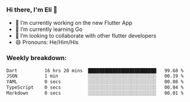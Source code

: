 ### Hi there, I'm Eli 👋
- 🔭 I’m currently working on the new Flutter App
- 🌱 I’m currently learning Go
- 🦄 I’m looking to collaborate with other flutter developers
- 😄 Pronouns: He/Him/His

### Weekly breakdown:
<!--START_SECTION:waka-->

```txt
Dart          16 hrs 20 mins  █████████████████████████   99.68 %
JSON          1 min           ░░░░░░░░░░░░░░░░░░░░░░░░░   00.19 %
YAML          0 secs          ░░░░░░░░░░░░░░░░░░░░░░░░░   00.08 %
TypeScript    0 secs          ░░░░░░░░░░░░░░░░░░░░░░░░░   00.04 %
Markdown      0 secs          ░░░░░░░░░░░░░░░░░░░░░░░░░   00.01 %
```

<!--END_SECTION:waka-->
